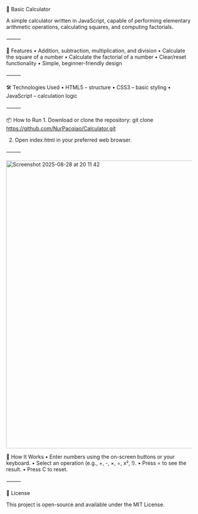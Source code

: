 🧮 Basic Calculator

A simple calculator written in JavaScript, capable of performing elementary arithmetic operations, calculating squares, and computing factorials.

⸻

🚀 Features
	•	Addition, subtraction, multiplication, and division
	•	Calculate the square of a number
	•	Calculate the factorial of a number
	•	Clear/reset functionality
	•	Simple, beginner-friendly design

⸻

🛠️ Technologies Used
	•	HTML5 – structure
	•	CSS3 – basic styling
	•	JavaScript – calculation logic

⸻

📦 How to Run
	1.	Download or clone the repository:
 git clone https://github.com/NurPacqiao/Calculator.git

 2.	Open index.html in your preferred web browser.

⸻

<img width="1332" height="777" alt="Screenshot 2025-08-28 at 20 11 42" src="https://github.com/user-attachments/assets/d3494ce8-72b6-4b9f-871e-18844b3b9717" />


📝 How It Works
	•	Enter numbers using the on-screen buttons or your keyboard.
	•	Select an operation (e.g., +, -, ×, ÷, x², !).
	•	Press = to see the result.
	•	Press C to reset.

⸻

📄 License

This project is open-source and available under the MIT License.

